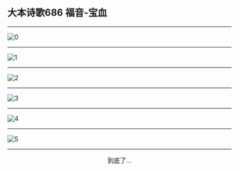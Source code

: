
## 大本诗歌686 福音-宝血
        
<div id="aplayer0"></div>

---

<img alt="0" data-original="https://cdn.jsdelivr.net/gh/k34869/shi/data/d0681/0">

---

<img alt="1" data-original="https://cdn.jsdelivr.net/gh/k34869/shi/data/d0681/1">

---

<img alt="2" data-original="https://cdn.jsdelivr.net/gh/k34869/shi/data/d0681/2">

---

<img alt="3" data-original="https://cdn.jsdelivr.net/gh/k34869/shi/data/d0681/3">

---

<img alt="4" data-original="https://cdn.jsdelivr.net/gh/k34869/shi/data/d0681/4">

---

<img alt="5" data-original="https://cdn.jsdelivr.net/gh/k34869/shi/data/d0681/5">

---

<p style="text-align: center">到底了...</p>

<script src="/js/dist-view.js"></script>

<script>
MAIN.id = 'd0681';
        
const ap0 = new APlayer({
    container: document.getElementById('aplayer0'),
    volume: 1,
    loop: 'none',
    preload: 'none',
    audio: [{
        name: '大本诗歌686.mp3',
        artist: '大本诗歌',
        url: 'https://res.wx.qq.com/voice/getvoice?mediaid=MzI0NTk3MDM5M18yMjQ3NDk2MjY0',
        cover: '/favicon'
    }]
});
</script>
